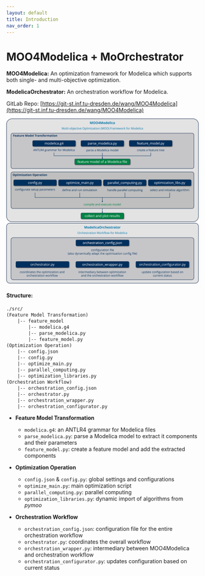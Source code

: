 ```yaml
---
layout: default
title: Introduction
nav_order: 1
---
```


# MOO4Modelica + MoOrchestrator

**MOO4Modelica:** An optimization framework for Modelica which supports both single- and multi-objective optimization.

**ModelicaOrchestrator:** An orchestration workflow for Modelica.

GitLab Repo: [https://git-st.inf.tu-dresden.de/wang/MOO4Modelica](https://git-st.inf.tu-dresden.de/wang/MOO4Modelica)

<img src="./assets/MOO4Modelica_framework.png" alt="framework" style="zoom:80%;" />

<img src="./assets/ModelicaOrchestrator.png" alt="workflow" style="zoom:80%;" />

#### Structure:

```
./src/ 
(Feature Model Transformation)
	|-- feature_model
		|-- modelica.g4
		|-- parse_modelica.py
		|-- feature_model.py
(Optimization Operation)
	|-- config.json
	|-- config.py
	|-- optimize_main.py 
	|-- parallel_computing.py
	|-- optimization_libraries.py
(Orchestration Workflow)
	|-- orchestration_config.json
	|-- orchestrator.py
	|-- orchestration_wrapper.py
	|-- orchestration_configurator.py
```

* **Feature Model Transformation**
  * `modelica.g4`: an ANTLR4 grammar for Modelica files
  * `parse_modelica.py`: parse a Modelica model to extract it components and their parameters
  * `feature_model.py`: create a feature model and add the extracted components
* **Optimization Operation**
  * `config.json` & `config.py`: global settings and configurations
  * `optimize_main.py`: main optimization script
  * `parallel_computing.py`: parallel computing
  * `optimization_libraries.py`: dynamic import of algorithms from *pymoo*

* **Orchestration Workflow**
  * `orchestration_config.json`: configuration file for the entire orchestration workflow
  * `orchestrator.py`: coordinates the overall workflow
  * `orchestration_wrapper.py`: intermediary between MOO4Modelica and orchestration workflow
  * `orchestration_configurator.py`: updates configuration based on current status
